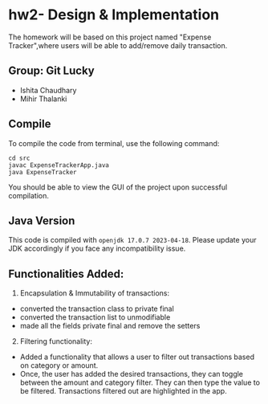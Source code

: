 # hw2- Design & Implementation

The homework will be based on this project named "Expense Tracker",where users will be able to add/remove daily transaction. 


## Group: Git Lucky
- Ishita Chaudhary
- Mihir Thalanki

## Compile

To compile the code from terminal, use the following command:
```
cd src
javac ExpenseTrackerApp.java
java ExpenseTracker
```

You should be able to view the GUI of the project upon successful compilation. 

## Java Version
This code is compiled with ```openjdk 17.0.7 2023-04-18```. Please update your JDK accordingly if you face any incompatibility issue.

## Functionalities Added:
1. Encapsulation & Immutability of transactions:
- converted the transaction class to private final
- converted the transaction list to unmodifiable
- made all the fields private final and remove the setters

2. Filtering functionality:
- Added a functionality that allows a user to filter out transactions based on category or amount. 
- Once, the user has added the desired transactions, they can toggle between the amount and category filter. They can then type the value to be filtered. Transactions filtered out are highlighted in the app.